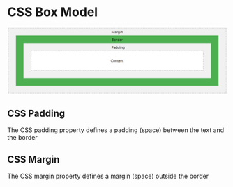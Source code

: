 # CSS Box Model

![](../img/boxmodel.png)


## CSS Padding
The CSS padding property defines a padding (space) between the text and the border

## CSS Margin
The CSS margin property defines a margin (space) outside the border